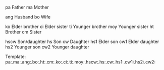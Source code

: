 pa Father
ma Mother

ang Husband
bo Wife

ko Elder brother
ci Elder sister
ti Younger brother
moy Younger sister
ht Brother
cm Sister

hscw Son/daughter
hs Son
cw Daughter
hs1 Elder son
cw1 Elder daughter
hs2 Younger son
cw2 Younger daughter

Template:
pa:.ma:.ang:.bo:.ht:.cm:.ko:.ci:.ti:.moy:.hscw:.hs:.cw:.hs1:.cw1:.hs2:.cw2: